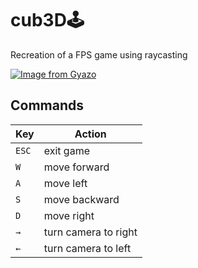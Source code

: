 # cub3D🕹️
Recreation of a FPS game using raycasting

[![Image from Gyazo](https://i.gyazo.com/ca3684da0ade3dc60a68979994845ac6.gif)](https://gyazo.com/ca3684da0ade3dc60a68979994845ac6)

## Commands

| Key   | Action |
| ------------ | ------------ |
| `ESC` | exit game |
| `W` | move forward |
| `A` | move left |
| `S` | move backward |
| `D` | move right |
| `→` | turn camera to right |
| `←` | turn camera to left |




